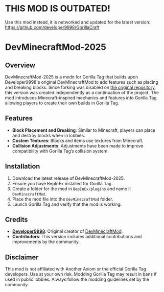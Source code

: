 # THIS MOD IS OUTDATED!
Use this mod instead, it is networked and updated for the latest version: https://github.com/developer9998/GorillaCraft

# DevMinecraftMod-2025

## Overview
DevMinecraftMod-2025 is a modn for Gorilla Tag that builds upon Developer9998's original DevMinecraftMod to add features such as placing and breaking blocks. Since forking was disabled on [the original repository](https://github.com/developer9998/DevMinecraftMod), this version was created independently as a continuation of the project. The mod introduces Minecraft-inspired mechanics and features into Gorilla Tag, allowing players to create their own builds in Gorilla Tag.

## Features
- **Block Placement and Breaking**: Similar to Minecraft, players can place and destroy blocks when in lobbies.
- **Custom Textures**: Blocks and items use textures from Minecraft.
- **Collision Adjustments**: Adjustments have been made to improve compatibility with Gorilla Tag’s collision system.

## Installation
1. Download the latest release of DevMinecraftMod-2025.
2. Ensure you have BepInEx installed for Gorilla Tag.
3. Create a folder for the mod in `BepInEx/plugins` and name it `DevMinecraftMod`.
3. Place the mod file into the `DevMinecraftMod` folder.
4. Launch Gorilla Tag and verify that the mod is working.

## Credits
- **[Developer9998](https://github.com/developer9998)**: Original creator of [DevMinecraftMod](https://github.com/developer9998/DevMinecraftMod).
- **Contributors**: This version includes additional contributions and improvements by the community.

## Disclaimer
This mod is not affiliated with Another Axiom or the official Gorilla Tag developers. Use at your own risk. Modding Gorilla Tag may result in bans if used in public lobbies. Always follow the modding guidelines set by the community.
